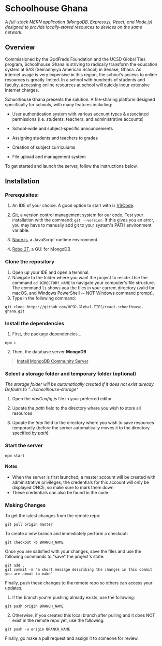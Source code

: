# Schoolhouse Ghana 

*A full-stack MERN application (MongoDB, Express.js, React, and Node.js) designed to provide locally-stored resources to devices on the same network.*

## Overview

Commissioned by the GodFreds Foundation and the UCSD Global Ties program, Schoolhouse Ghana is striving to radically transform the education system at SAS (Semanhyiya American School) in Senase, Ghana. As internet usage is very expensive in this region, the school's access to online resources is greatly limited. In a school with hundreds of students and faculty, accessing online resources at school will quickly incur extensive internet charges.

Schoolhouse Ghana presents the solution. A file-sharing platform designed specifically for schools, with many features including:
- User authentication system with various account types & associated permissions (i.e. students, teachers, and administrative accounts)


- School-wide and subject-specific announcements


- Assigning students and teachers to grades 


- Creation of subject curriculums 


- File upload and management system

To get started and launch the server, follow the instructions below.

## Installation 
### Prerequisites:
1. An IDE of your choice. A good option to start with is [VSCode](https://code.visualstudio.com/download).

2. [Git](https://git-scm.com/downloads), a version control management system for our code. Test your installation with the command: `git --version`. If this gives you an error, you may have to manually add git to your system's PATH environment variable. 
3. [Node.js](https://nodejs.org/en/download/), a JavaScript runtime environment. 

3. [Robo 3T](https://robomongo.org/download), a GUI for MongoDB.

### Clone the repository
1. Open up your IDE and open a terminal.
2. Navigate to the folder where you want the project to reside. Use the command `cd DIRECTORY_NAME` to navigate your computer's file structure. The command `ls` shows you the files in your current directory (valid for macOS, and Windows PowerShell -- NOT Windows command prompt).
3. Type in the following command:
```
git clone https://github.com/UCSD-Global-TIES/react-schoolhouse-ghana.git 
```
### Install the dependencies
1. First, the package dependencies...
```
npm i 
```

2. Then, the database server **MongoDB**
> [Install MongoDB Community Server](https://www.mongodb.com/download-center/community)


### Select a storage folder and temporary folder (optional)
*The storage folder will be automatically created if it does not exist already. Defaults to "../schoolhouse-storage"*
1. Open the *nasConfig.js* file in your preferred editor


2. Update the *path* field to the directory where you wish to store all resources 


3. Update the *tmp* field to the directory where you wish to save resources temporarily (before the server automatically moves it to the directory specified by *path*)

### Start the server
```
npm start
```

#### Notes 
- When the server is first launched, a master account will be created with administrative privileges; the credentials for this account will only be displayed ONCE, so make sure to mark them down
- These credentials can also be found in the code


### Making Changes
To get the latest changes from the remote repo:
```
git pull origin master
```
To create a new branch and immediately perform a checkout:
```
git checkout -b BRANCH_NAME
```
Once you are satisfied with your changes, save the files and use the following commands to "save" the project's state:
```
git add .
git commit -m "a short message describing the changes in this commit you are about to make"
```
Finally, push these changes to the remote repo so others can access your updates.
1. If the branch you're pushing already exists, use the following:
```
git push origin BRANCH_NAME
```
2. Otherwise, if you created this local branch after pulling and it does NOT exist in the remote repo yet, use the following:
```
git push -u origin BRANCH_NAME
```
Finally, go make a pull request and assign it to someone for review.



